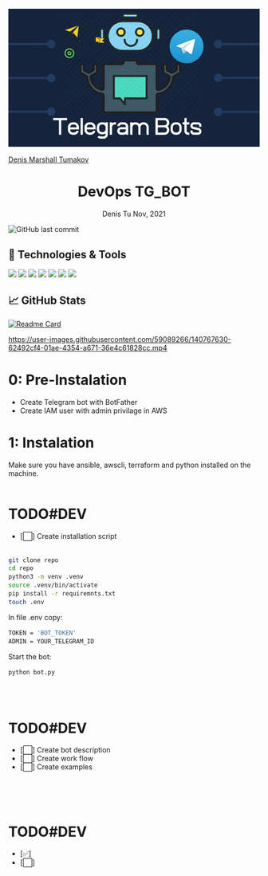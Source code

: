  [![Header](./assets/Telegram-Bots.jpg "Header")](https://www.linkedin.com/in/dm2macoff/)
 <p align="center">
 <div class="badge-base LI-profile-badge" data-locale="en_US" data-size="medium" data-theme="dark" data-type="VERTICAL" data-vanity="dm2macoff" data-version="v1"><a class="badge-base__link LI-simple-link" href="https://il.linkedin.com/in/dm2macoff?trk=profile-badge">Denis Marshall Tumakov</a></div>
              
 <h1 align="center">DevOps TG_BOT</h1>
 <p align="center">Denis Tu Nov, 2021</p>

 ![GitHub last commit](https://img.shields.io/github/last-commit/DmarshalTU/DevBot?style=plastic)

</p>

## 🔧 Technologies & Tools
![](https://img.shields.io/badge/OS-Linux-informational?style=flat&logo=linux&logoColor=white&color=2bbc8a)
![](https://img.shields.io/badge/Code-Python-informational?style=flat&logo=python&logoColor=white&color=2bbc8a)
![](https://img.shields.io/badge/Tools-Docker-informational?style=flat&logo=docker&logoColor=white&color=2bbc8a)
![](https://img.shields.io/badge/Tools-Kubernetes-informational?style=flat&logo=kubernetes&logoColor=white&color=2bbc8a)
![](https://img.shields.io/badge/Tools-Ansible-informational?style=flat&logo=ansible&logoColor=white&color=2bbc8a)
![](https://img.shields.io/badge/Tools-Terraform-informational?style=flat&logo=terraform&logoColor=white&color=2bbc8a)
![](https://img.shields.io/badge/Tools-BotAPI-informational?style=flat&logo=telegram&logoColor=white&color=2bbc8a)

## &#x1f4c8; GitHub Stats

[![Readme Card](https://github-readme-stats.vercel.app/api/pin/?username=DmarshalTU&repo=DevBot)](https://github.com/DmarshalTU/DevBot)




https://user-images.githubusercontent.com/59089266/140767630-62492cf4-01ae-4354-a671-36e4c61828cc.mp4


# 0: Pre-Instalation
- Create Telegram bot with BotFather
- Create IAM user with admin privilage in AWS

# 1: Instalation
Make sure you have ansible, awscli, terraform and python installed on the machine.
<br><br>
# TODO#DEV
- [:white_large_square:] Create installation script
<br><br>

```bash
git clone repo
cd repo
python3 -m venv .venv
source .venv/bin/activate
pip install -r requiremnts.txt
touch .env
```
In file .env copy:
```bash
TOKEN = 'BOT_TOKEN'
ADMIN = YOUR_TELEGRAM_ID
```

Start the bot:
```bash
python bot.py
```

<br><br>
# TODO#DEV
- [:white_large_square:] Create bot description
- [:white_large_square:] Create work flow
- [:white_large_square:] Create examples
<br><br>

<br><br>
# TODO#DEV
- [:white_check_mark:] 
- [:white_large_square:]
<br><br>

